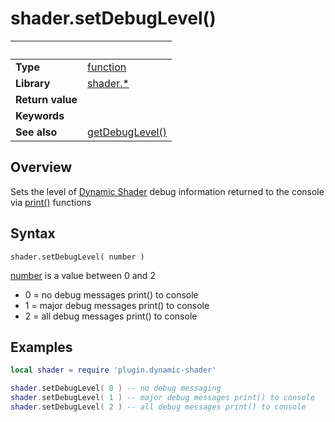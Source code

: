 # shader.setDebugLevel()

|                      | &nbsp; 
| -------------------- | ---------------------------------------------------------------
| __Type__             | [function](http://docs.coronalabs.com/api/type/Function.html)
| __Library__          | [shader.*](README.md)
| __Return value__     | 
| __Keywords__         | 
| __See also__         | [getDebugLevel()](setDebugLevel.markdown)

## Overview

Sets the level of [Dynamic Shader](README.md) debug information returned to the console via [print()](https://docs.coronalabs.com/api/library/global/print.html) functions


## Syntax

	shader.setDebugLevel( number )

[number](https://docs.coronalabs.com/api/type/Number.html) is a value between 0 and 2

- 0 = no debug messages print() to console
- 1 = major debug messages print() to console
- 2 = all debug messages print() to console


## Examples

``````lua
local shader = require 'plugin.dynamic-shader'

shader.setDebugLevel( 0 ) -- no debug messaging
shader.setDebugLevel( 1 ) -- major debug messages print() to console
shader.setDebugLevel( 2 ) -- all debug messages print() to console



``````
